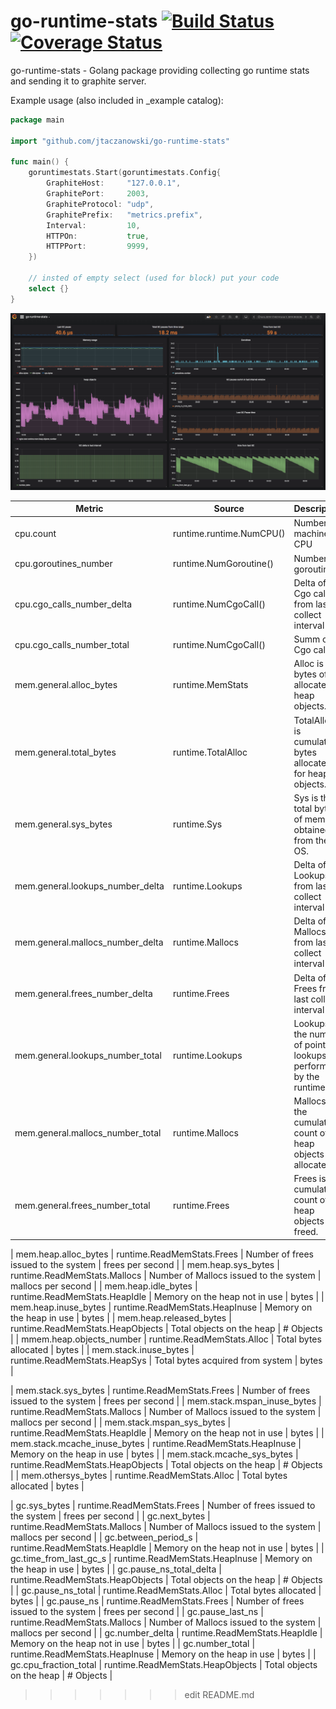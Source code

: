 # go-runtime-stats [![Build Status](https://travis-ci.org/jtaczanowski/go-runtime-stats.png?branch=master)](https://travis-ci.org/jtaczanowski/go-runtime-stats) [![Coverage Status](https://coveralls.io/repos/github/jtaczanowski/go-runtime-stats/badge.svg?branch=master)](https://coveralls.io/github/jtaczanowski/go-runtime-stats?branch=master)

go-runtime-stats - Golang package providing collecting go runtime stats and sending it to graphite server.

Example usage (also included in _example catalog):

```go
package main

import "github.com/jtaczanowski/go-runtime-stats"

func main() {
	goruntimestats.Start(goruntimestats.Config{
		GraphiteHost:     "127.0.0.1",
		GraphitePort:     2003,
		GraphiteProtocol: "udp",
		GraphitePrefix:   "metrics.prefix",
		Interval:         10,
		HTTPOn:           true,
		HTTPPort:         9999,
	})

	// insted of empty select (used for block) put your code
	select {}
}
```

![alt text](_example/go-runtime-stats.png "Grafana Dashboard")

| Metric                           | Source                           | Description                                                        | Unit               |
|----------------------------------|----------------------------------|--------------------------------------------------------------------|--------------------|
| cpu.count                        | runtime.runtime.NumCPU()         | Number of machine CPU                                              | number of CPUs     |
| cpu.goroutines_number            | runtime.NumGoroutine()           | Number of goroutines                                               | number             |
| cpu.cgo_calls_number_delta       | runtime.NumCgoCall()             | Delta of Cgo calls from last collect interval                      | number             |
| cpu.cgo_calls_number_total       | runtime.NumCgoCall()             | Summ of Cgo calls                                                  | number             |
| mem.general.alloc_bytes          | runtime.MemStats                 | Alloc is bytes of allocated heap objects.                          | bytes              |
| mem.general.total_bytes          | runtime.TotalAlloc               | TotalAlloc is cumulative bytes allocated for heap objects.         | bytes              |
| mem.general.sys_bytes            | runtime.Sys                      | Sys is the total bytes of memory obtained from the OS.             | bytes              |
| mem.general.lookups_number_delta | runtime.Lookups                  | Delta of Lookups from last collect interval                        | number             |
| mem.general.mallocs_number_delta | runtime.Mallocs                  | Delta of Mallocs from last collect interval                        | number             |
| mem.general.frees_number_delta   | runtime.Frees                    | Delta of Frees from last collect interval                          | number             |
| mem.general.lookups_number_total | runtime.Lookups                  | Lookups is the number of pointer lookups performed by the runtime. | number             |
| mem.general.mallocs_number_total | runtime.Mallocs                  | Mallocs is the cumulative count of heap objects allocated.         | number             |
| mem.general.frees_number_total   | runtime.Frees                    | Frees is the cumulative count of heap objects freed.               | number             |

| mem.heap.alloc_bytes             | runtime.ReadMemStats.Frees       | Number of frees issued to the system   | frees per second   |
| mem.heap.sys_bytes               | runtime.ReadMemStats.Mallocs     | Number of Mallocs issued to the system | mallocs per second |
| mem.heap.idle_bytes              | runtime.ReadMemStats.HeapIdle    | Memory on the heap not in use          | bytes              |
| mem.heap.inuse_bytes             | runtime.ReadMemStats.HeapInuse   | Memory on the heap in use              | bytes              |
| mem.heap.released_bytes          | runtime.ReadMemStats.HeapObjects | Total objects on the heap              | # Objects          |
| mmem.heap.objects_number         | runtime.ReadMemStats.Alloc       | Total bytes allocated                  | bytes              |
| mem.stack.inuse_bytes            | runtime.ReadMemStats.HeapSys     | Total bytes acquired from system       | bytes              |

| mem.stack.sys_bytes              | runtime.ReadMemStats.Frees       | Number of frees issued to the system   | frees per second   |
| mem.stack.mspan_inuse_bytes      | runtime.ReadMemStats.Mallocs     | Number of Mallocs issued to the system | mallocs per second |
| mem.stack.mspan_sys_bytes        | runtime.ReadMemStats.HeapIdle    | Memory on the heap not in use          | bytes              |
| mem.stack.mcache_inuse_bytes     | runtime.ReadMemStats.HeapInuse   | Memory on the heap in use              | bytes              |
| mem.stack.mcache_sys_bytes       | runtime.ReadMemStats.HeapObjects | Total objects on the heap              | # Objects          |
| mem.othersys_bytes               | runtime.ReadMemStats.Alloc       | Total bytes allocated                  | bytes              |

| gc.sys_bytes                     | runtime.ReadMemStats.Frees       | Number of frees issued to the system   | frees per second   |
| gc.next_bytes                    | runtime.ReadMemStats.Mallocs     | Number of Mallocs issued to the system | mallocs per second |
| gc.between_period_s              | runtime.ReadMemStats.HeapIdle    | Memory on the heap not in use          | bytes              |
| gc.time_from_last_gc_s           | runtime.ReadMemStats.HeapInuse   | Memory on the heap in use              | bytes              |
| gc.pause_ns_total_delta          | runtime.ReadMemStats.HeapObjects | Total objects on the heap              | # Objects          |
| gc.pause_ns_total                | runtime.ReadMemStats.Alloc       | Total bytes allocated                  | bytes              |
| gc.pause_ns                      | runtime.ReadMemStats.Frees       | Number of frees issued to the system   | frees per second   |
| gc.pause_last_ns                 | runtime.ReadMemStats.Mallocs     | Number of Mallocs issued to the system | mallocs per second |
| gc.number_delta                  | runtime.ReadMemStats.HeapIdle    | Memory on the heap not in use          | bytes              |
| gc.number_total                  | runtime.ReadMemStats.HeapInuse   | Memory on the heap in use              | bytes              |
| gc.cpu_fraction_total            | runtime.ReadMemStats.HeapObjects | Total objects on the heap              | # Objects          |
>>>>>>> edit README.md
